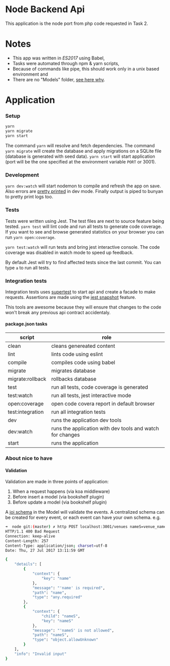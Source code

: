 # Node Backend Api
This application is the node port from php code requested in Task 2.
  
# Notes
  - This app was written in _ES2017_ using Babel,
  - Tasks were automated through npm & yarn scripts,
  - Because of commands like pipe, this should work only in a unix based environment and
  - There are no "Models" folder, [see here why](https://github.com/wearehive/project-guidelines#structure-and-naming).

# Application

### Setup
```sh
yarn
yarn migrate
yarn start
```
The command `yarn` will resolve and fetch dependencies. 
The command `yarn migrate` will create the database and apply migrations on a SQLite file (database is generated with seed data).
`yarn start` will start application (port will be the one specified at the environment variable `PORT` or 3001).

### Development
`yarn dev:watch` will start nodemon to compile and refresh the app on save. Also errors are [pretty printed](https://github.com/AriaMinaei/pretty-error) in dev mode. Finally output is piped to bunyan to pretty print logs too.

### Tests
Tests were written using Jest. The test files are next to source feature being tested. `yarn test` will lint code and run all tests to generate code coverage. If you want to see and browse generated statistics on your browser you can run `yarn open:coverage`.

`yarn test:watch` will run tests and bring jest interactive console. The code coverage was disabled in watch mode to speed up feedback.

By default Jest will try to find affected tests since the last commit. You can type `a` to run all tests.

### Integration tests
Integration tests uses [supertest](https://github.com/visionmedia/supertest) to start api and create a facade to make requests. Assertions are made using the [jest snapshot](https://facebook.github.io/jest/docs/snapshot-testing.html) feature.

This tools are awesome because they will ensure that changes to the code won't break any previous api contract accidentaly.

#### package.json tasks

| script | role |
| ------ | ------ |
| clean | cleans genereated content |
| lint | lints code using eslint |
| compile | compiles code using babel |
| migrate | migrates database  |
| migrate:rollback | rollbacks database |
| test | run all tests, code coverage is generated |
| test:watch | run all tests, jest interactive mode |
| open:coverage | open code covera report in default browser |
| test:integration | run all integration tests |
| dev | runs the application dev tools |
| dev:watch | runs the application with dev tools and watch for changes |
| start | runs the application  |

### About nice to have

#### Validation
Validation are made in three points of application:

1. When a request happens (via koa middleware)
2. Before insert a model (via bookshelf plugin)
3. Before update a model (via bookshelf plugin)

A [joi schema](https://github.com/hapijs/joi) in the Model will validate the events. 
A centralized schema can be created for every event, or each event can have your own schema.
e.g.
```bash
➜  node git:(master) ✗ http POST localhost:3001/venues nameS=venue_name
HTTP/1.1 400 Bad Request
Connection: keep-alive
Content-Length: 257
Content-Type: application/json; charset=utf-8
Date: Thu, 27 Jul 2017 13:11:59 GMT

{
    "details": [
        {
            "context": {
                "key": "name"
            }, 
            "message": "'name' is required", 
            "path": "name", 
            "type": "any.required"
        }, 
        {
            "context": {
                "child": "nameS", 
                "key": "nameS"
            }, 
            "message": "'nameS' is not allowed", 
            "path": "nameS", 
            "type": "object.allowUnknown"
        }
    ], 
    "info": "Invalid input"
}

```